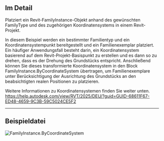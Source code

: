 ## Im Detail
Platziert ein Revit-FamilyInstance-Objekt anhand des gewünschten FamilyType und des zugehörigen Koordinatensystems in einem Revit-Projekt.

In diesem Beispiel werden ein bestimmter Familientyp und ein Koordinatensystempunkt bereitgestellt und ein Familienexemplar platziert.
Ein häufiger Anwendungsfall besteht darin, ein Koordinatensystem basierend auf dem Revit-Projekt-Basispunkt zu erstellen und es dann so zu drehen, dass es der Drehung des Grundstücks entspricht. Anschließend können Sie dieses transformierte Koordinatensystem in den Block FamilyInstance.ByCoordinateSystem übertragen, um Familienexemplare unter Berücksichtigung der Ausrichtung des Grundstücks an den beabsichtigten realen Positionen zu platzieren.

Weitere Informationen zu Koordinatensystemen finden Sie weiter unten.
https://help.autodesk.com/view/RVT/2025/DEU/?guid=GUID-68611F67-ED48-4659-9C3B-59C5024CE5F2
___
## Beispieldatei

![FamilyInstance.ByCoordinateSystem](./Revit.Elements.FamilyInstance.ByCoordinateSystem_img.jpg)

